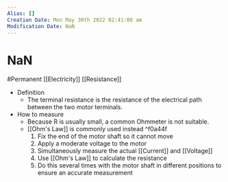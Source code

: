 ```yaml
---
Alias: []
Creation Date: Mon May 30th 2022 02:41:06 am 
Modification Date: NaN
---
```

# NaN
#Permanent [[Electricity]] [[Resistance]]

- Definition
	- The terminal resistance is the resistance of the electrical path between the two motor terminals. 
- How to measure
	- Because R is usually small, a common Ohmmeter is not suitable.
	- [[Ohm's Law]] is commonly used instead ^f0a44f
		1. Fix the end of the motor shaft so it cannot move
		2. Apply a moderate voltage to the motor
		3. Simultaneously measure the actual [[Current]] and [[Voltage]]
		4. Use [[Ohm's Law]] to calculate the resistance
		5. Do this several times with the motor shaft in different positions to ensure an accurate measurement